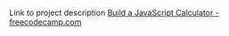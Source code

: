 Link to project description [Build a JavaScript Calculator - freecodecamp.com](https://www.freecodecamp.com/challenges/build-a-javascript-calculator)
